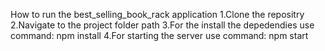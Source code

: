 How to run the best_selling_book_rack application
1.Clone the repositry
2.Navigate to the project folder path
3.For the install the depedendies use command: npm install
4.For starting the server use command: npm start 
